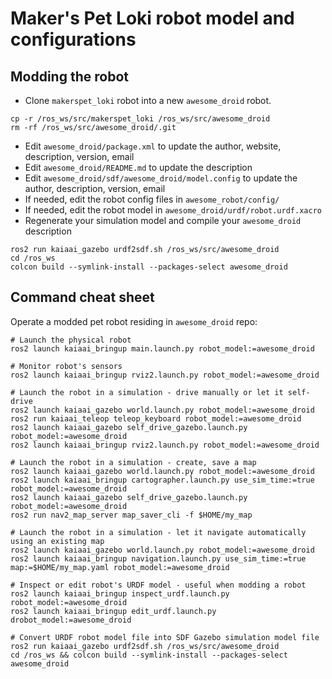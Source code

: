 # Maker's Pet Loki robot model and configurations

## Modding the robot
- Clone `makerspet_loki` robot into a new `awesome_droid` robot.
```
cp -r /ros_ws/src/makerspet_loki /ros_ws/src/awesome_droid
rm -rf /ros_ws/src/awesome_droid/.git
```
- Edit `awesome_droid/package.xml` to update the author, website, description, version, email
- Edit `awesome_droid/README.md` to update the description
- Edit `awesome_droid/sdf/awesome_droid/model.config` to update the author, description, version, email
- If needed, edit the robot config files in `awesome_robot/config/`
- If needed, edit the robot model in `awesome_droid/urdf/robot.urdf.xacro`
- Regenerate your simulation model and compile your `awesome_droid` description
```
ros2 run kaiaai_gazebo urdf2sdf.sh /ros_ws/src/awesome_droid
cd /ros_ws
colcon build --symlink-install --packages-select awesome_droid
```

## Command cheat sheet

Operate a modded pet robot residing in `awesome_droid` repo:

```
# Launch the physical robot
ros2 launch kaiaai_bringup main.launch.py robot_model:=awesome_droid

# Monitor robot's sensors
ros2 launch kaiaai_bringup rviz2.launch.py robot_model:=awesome_droid

# Launch the robot in a simulation - drive manually or let it self-drive
ros2 launch kaiaai_gazebo world.launch.py robot_model:=awesome_droid
ros2 run kaiaai_teleop teleop_keyboard robot_model:=awesome_droid
ros2 launch kaiaai_gazebo self_drive_gazebo.launch.py robot_model:=awesome_droid
ros2 launch kaiaai_bringup rviz2.launch.py robot_model:=awesome_droid

# Launch the robot in a simulation - create, save a map
ros2 launch kaiaai_gazebo world.launch.py robot_model:=awesome_droid
ros2 launch kaiaai_bringup cartographer.launch.py use_sim_time:=true robot_model:=awesome_droid
ros2 launch kaiaai_gazebo self_drive_gazebo.launch.py robot_model:=awesome_droid
ros2 run nav2_map_server map_saver_cli -f $HOME/my_map

# Launch the robot in a simulation - let it navigate automatically using an existing map
ros2 launch kaiaai_gazebo world.launch.py robot_model:=awesome_droid
ros2 launch kaiaai_bringup navigation.launch.py use_sim_time:=true map:=$HOME/my_map.yaml robot_model:=awesome_droid

# Inspect or edit robot's URDF model - useful when modding a robot
ros2 launch kaiaai_bringup inspect_urdf.launch.py robot_model:=awesome_droid
ros2 launch kaiaai_bringup edit_urdf.launch.py drobot_model:=awesome_droid

# Convert URDF robot model file into SDF Gazebo simulation model file
ros2 run kaiaai_gazebo urdf2sdf.sh /ros_ws/src/awesome_droid
cd /ros_ws && colcon build --symlink-install --packages-select awesome_droid
```
